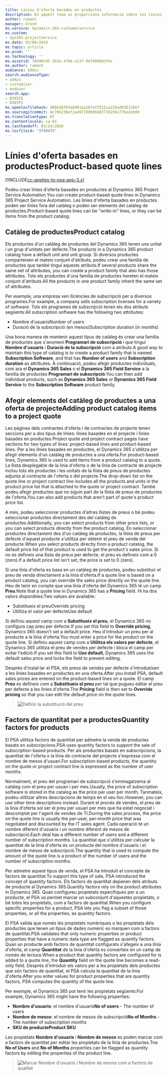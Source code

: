 ```yaml
---
title: Línies d'oferta basades en productes
description: En aquest tema es proporciona informació sobre les línies d'oferta basades en productes.
author: rumant
manager: kfend
ms.service: dynamics-365-customerservice
ms.custom:
- dyn365-projectservice
ms.date: 03/06/2019
ms.topic: article
ms.prod: ''
ms.technology: ''
ms.assetid: 76b90c95-1b3a-4704-a13f-9d7099b83f4c
ms.author: rumant
audience: Admin
search.audienceType:
- admin
- customizer
- enduser
search.app:
- D365CE
- D365PS
ms.openlocfilehash: d8bb36fbfe8d01aa26faf5515ca218ad836126b7
ms.sourcegitcommit: 8c786230ef2a497280885b827162561776e2eb00
ms.translationtype: HT
ms.contentlocale: ca-ES
ms.lasthandoff: 03/24/2020
ms.locfileid: "3749475"
---
```

# <a name="product-based-quote-lines"></a><span data-ttu-id="5ca86-103">Línies d'oferta basades en productes</span><span class="sxs-lookup"><span data-stu-id="5ca86-103">Product-based quote lines</span></span>

[!INCLUDE[cc-applies-to-psa-app-3.x](../includes/cc-applies-to-psa-app-3x.md)]


<span data-ttu-id="5ca86-104">Podeu crear línies d'oferta basades en productes al Dynamics 365 Project Service Automation.</span><span class="sxs-lookup"><span data-stu-id="5ca86-104">You can create product-based quote lines in Dynamics 365 Project Service Automation.</span></span> <span data-ttu-id="5ca86-105">Les línies d'oferta basades en productes poden ser línies fora del catàleg o poden ser elements del catàleg de productes.</span><span class="sxs-lookup"><span data-stu-id="5ca86-105">Product-based quote lines can be "write-in" lines, or they can be items from the product catalog.</span></span>

## <a name="product-catalog"></a><span data-ttu-id="5ca86-106">Catàleg de productes</span><span class="sxs-lookup"><span data-stu-id="5ca86-106">Product catalog</span></span>

<span data-ttu-id="5ca86-107">Els productes d'un catàleg de productes del Dynamics 365 tenen una unitat i un grup d'unitats per defecte.</span><span class="sxs-lookup"><span data-stu-id="5ca86-107">The products in a Dynamics 365 product catalog have a default unit and unit group.</span></span> <span data-ttu-id="5ca86-108">Si diversos productes comparteixen el mateix conjunt d'atributs, podeu crear una família de productes que també tingui aquests atributs.</span><span class="sxs-lookup"><span data-stu-id="5ca86-108">If several products share the same set of attributes, you can create a product family that also has those attributes.</span></span> <span data-ttu-id="5ca86-109">Tots els productes d'una família de productes hereten el mateix conjunt d'atributs.</span><span class="sxs-lookup"><span data-stu-id="5ca86-109">All the products in one product family inherit the same set of attributes.</span></span>

<span data-ttu-id="5ca86-110">Per exemple, una empresa ven llicències de subscripció per a diversos programes.</span><span class="sxs-lookup"><span data-stu-id="5ca86-110">For example, a company sells subscription licenses for a variety of software.</span></span> <span data-ttu-id="5ca86-111">Tots els programes de subscripció tenen els dos atributs següents:</span><span class="sxs-lookup"><span data-stu-id="5ca86-111">All subscription software has the following two attributes:</span></span>

- <span data-ttu-id="5ca86-112">Nombre d'usuaris</span><span class="sxs-lookup"><span data-stu-id="5ca86-112">Number of users</span></span> 
- <span data-ttu-id="5ca86-113">Duració de la subscripció (en mesos)</span><span class="sxs-lookup"><span data-stu-id="5ca86-113">Subscription duration (in months)</span></span>

<span data-ttu-id="5ca86-114">Una bona manera de mantenir aquest tipus de catàleg és crear una família de productes que s'anomeni **Programari de subscripció** i que tingui **Nombre d'usuaris** i **Duració de la subscripció** com a atributs.</span><span class="sxs-lookup"><span data-stu-id="5ca86-114">A good way to maintain this type of catalog is to create a product family that is named **Subscription Software**, and that has **Number of users** and **Subscription duration** as attributes.</span></span> <span data-ttu-id="5ca86-115">A continuació, podeu afegir productes individuals, com ara el **Dynamics 365 Sales** o el **Dynamics 365 Field Service** a la família de productes **Programari de subscripció**.</span><span class="sxs-lookup"><span data-stu-id="5ca86-115">You can then add individual products, such as **Dynamics 365 Sales** or **Dynamics 365 Field Service** to the **Subscription Software** product family.</span></span>

## <a name="adding-product-catalog-items-to-a-project-quote"></a><span data-ttu-id="5ca86-116">Afegir elements del catàleg de productes a una oferta de projecte</span><span class="sxs-lookup"><span data-stu-id="5ca86-116">Adding product catalog items to a project quote</span></span>

<span data-ttu-id="5ca86-117">Les pàgines dels contractes d'oferta i de contractes de projecte tenen seccions per a dos tipus de línies: línies basades en el projecte i línies basades en productes.</span><span class="sxs-lookup"><span data-stu-id="5ca86-117">Project quote and project contract pages have sections for two types of lines: project-based lines and product-based lines.</span></span> <span data-ttu-id="5ca86-118">Per a les línies basades en productes, el Dynamics 365 s'utilitza per afegir elements d'un catàleg de productes a una oferta.</span><span class="sxs-lookup"><span data-stu-id="5ca86-118">For product-based lines, Dynamics 365 is used to add items from a product catalog to a quote.</span></span> <span data-ttu-id="5ca86-119">La llista desplegable de la línia d'oferta o de la línia de contracte de projecte inclou tots els productes i les unitats de la llista de preus de productes adjunta al contracte de l'oferta o del projecte.</span><span class="sxs-lookup"><span data-stu-id="5ca86-119">The drop-down list on the quote line or project contract line includes all the products and units in the product price list that is attached to the quote or project contract.</span></span> <span data-ttu-id="5ca86-120">També podeu afegir productes que no siguin part de la llista de preus de productes de l'oferta.</span><span class="sxs-lookup"><span data-stu-id="5ca86-120">You can also add products that aren't part of quote's product price list.</span></span>

<span data-ttu-id="5ca86-121">A més, podeu seleccionar productes d'altres llistes de preus o bé podeu seleccionar productes directament des del catàleg de productes.</span><span class="sxs-lookup"><span data-stu-id="5ca86-121">Additionally, you can select products from other price lists, or you can select products directly from the product catalog.</span></span> <span data-ttu-id="5ca86-122">En seleccionar productes directament des d'un catàleg de productes, la llista de preus per defecte d'aquest producte s'utilitza per obtenir el preu de venda del producte.</span><span class="sxs-lookup"><span data-stu-id="5ca86-122">When you select products directly from a product catalog, the default price list of that product is used to get the product's sales price.</span></span> <span data-ttu-id="5ca86-123">Si no es defineix una llista de preus per defecte, el preu es defineix com a 0 (zero).</span><span class="sxs-lookup"><span data-stu-id="5ca86-123">If a default price list isn't set, the price is set to 0 (zero).</span></span>

<span data-ttu-id="5ca86-124">Si una línia d'oferta es basa en un catàleg de productes, podeu substituir el preu de venda directament a la línia d'oferta.</span><span class="sxs-lookup"><span data-stu-id="5ca86-124">If a quote line is based on a product catalog, you can override the sales price directly on the quote line.</span></span> <span data-ttu-id="5ca86-125">Heu de tenir en compte que una línia d'oferta del Dynamics 365 té un camp **Preu**.</span><span class="sxs-lookup"><span data-stu-id="5ca86-125">Note that a quote line in Dynamics 365 has a **Pricing** field.</span></span> <span data-ttu-id="5ca86-126">Hi ha dos valors disponibles:</span><span class="sxs-lookup"><span data-stu-id="5ca86-126">Two values are available:</span></span>

- <span data-ttu-id="5ca86-127">Substitueix el preu</span><span class="sxs-lookup"><span data-stu-id="5ca86-127">Override pricing</span></span>  
- <span data-ttu-id="5ca86-128">Utilitza el valor per defecte</span><span class="sxs-lookup"><span data-stu-id="5ca86-128">Use default</span></span>

<span data-ttu-id="5ca86-129">Si definiu aquest camp com a **Substitueix el preu**, el Dynamics 365 no configura cap preu per defecte.</span><span class="sxs-lookup"><span data-stu-id="5ca86-129">If you set this field to **Override pricing**, Dynamics 365 doesn't set a default price.</span></span> <span data-ttu-id="5ca86-130">Heu d'introduir un preu per al producte a la línia d'oferta.</span><span class="sxs-lookup"><span data-stu-id="5ca86-130">You must enter a price for the product on the quote line.</span></span> <span data-ttu-id="5ca86-131">Si definiu aquest camp com a **Utilitza els valors per defecte**, el Dynamics 365 utilitza el preu de vendes per defecte i bloca el camp per evitar l'edició.</span><span class="sxs-lookup"><span data-stu-id="5ca86-131">If you set this field to **Use default**, Dynamics 365 uses the default sales price and locks the field to prevent editing.</span></span>

<span data-ttu-id="5ca86-132">Després d'instal·lar el PSA, els preus de vendes per defecte s'introdueixen a les línies basades en productes en una oferta.</span><span class="sxs-lookup"><span data-stu-id="5ca86-132">After you install PSA, default sales prices are entered on the product-based lines on a quote.</span></span> <span data-ttu-id="5ca86-133">El camp **Preu** es defineix com a **Substitueix el preu** per tal que pugueu editar el preu per defecte a les línies d'oferta.</span><span class="sxs-lookup"><span data-stu-id="5ca86-133">The **Pricing** field is then set to **Override pricing** so that you can edit the default price on the quote lines.</span></span>

> ![Definir la substitució del preu](media/basic-guide-10.png)
 
## <a name="quantity-factors-for-products"></a><span data-ttu-id="5ca86-135">Factors de quantitat per a productes</span><span class="sxs-lookup"><span data-stu-id="5ca86-135">Quantity factors for products</span></span>

<span data-ttu-id="5ca86-136">El PSA utilitza factors de quantitat per admetre la venda de productes basats en subscripcions.</span><span class="sxs-lookup"><span data-stu-id="5ca86-136">PSA uses quantity factors to support the sale of subscription-based products.</span></span> <span data-ttu-id="5ca86-137">Per als productes basats en subscripcions, la quantitat de l'oferta o la línia de contracte del projecte s'expressa com el nombre de mesos d'usuari.</span><span class="sxs-lookup"><span data-stu-id="5ca86-137">For subscription-based products, the quantity on the quote or project contract line is expressed as the number of user months.</span></span>

<span data-ttu-id="5ca86-138">Normalment, el preu del programari de subscripció s'emmagatzema al catàleg com el preu per usuari i per mes.</span><span class="sxs-lookup"><span data-stu-id="5ca86-138">Usually, the price of subscription software is stored in the catalog as the price per user per month.</span></span> <span data-ttu-id="5ca86-139">Tanmateix, podeu utilitzar altres descripcions de temps en el seu lloc.</span><span class="sxs-lookup"><span data-stu-id="5ca86-139">However, you can use other time descriptions instead.</span></span> <span data-ttu-id="5ca86-140">Durant el procés de vendes, el preu de la línia d'oferta sol ser el preu per usuari per mes que ha estat negociat i descomptat per l'agent de vendes de TI.</span><span class="sxs-lookup"><span data-stu-id="5ca86-140">During the sales process, the price on the quote line is usually the per-user, per-month price that was negotiated and discounted by the IT sales agent.</span></span> <span data-ttu-id="5ca86-141">Cada operació té un nombre diferent d'usuaris i un nombre diferent de mesos de subscripció.</span><span class="sxs-lookup"><span data-stu-id="5ca86-141">Each deal has a different number of users and a different number of subscription months.</span></span> <span data-ttu-id="5ca86-142">La quantitat que s'utilitza per calcular la quantitat de la línia d'oferta és un producte del nombre d'usuaris i el nombre de mesos de subscripció.</span><span class="sxs-lookup"><span data-stu-id="5ca86-142">The quantity that is used to compute the amount of the quote line is a product of the number of users and the number of subscription months.</span></span>

<span data-ttu-id="5ca86-143">Per admetre aquest tipus de venda, el PSA ha introduït el concepte de factors de quantitat.</span><span class="sxs-lookup"><span data-stu-id="5ca86-143">To support this type of sale, PSA introduced the concept of quantity factors.</span></span> <span data-ttu-id="5ca86-144">Els factors de quantitat depenen dels atributs de producte al Dynamics 365.</span><span class="sxs-lookup"><span data-stu-id="5ca86-144">Quantity factors rely on the product attributes in Dynamics 365.</span></span> <span data-ttu-id="5ca86-145">Quan configureu propietats específiques per a un producte, el PSA us permet marcar un subconjunt d'aquestes propietats, o bé totes les propietats, com a factors de quantitat.</span><span class="sxs-lookup"><span data-stu-id="5ca86-145">When you configure specific properties for a product, PSA lets you flag a subset of those properties, or all the properties, as quantity factors.</span></span>

<span data-ttu-id="5ca86-146">El PSA valida que només les propietats numèriques o les propietats dels productes que tenen un tipus de dades numèric es marquen com a factors de quantitat.</span><span class="sxs-lookup"><span data-stu-id="5ca86-146">PSA validates that only numeric properties or product properties that have a numeric data type are flagged as quantity factors.</span></span> <span data-ttu-id="5ca86-147">Quan un producte amb factors de quantitat configurats s'afegeix a una línia d'oferta, el camp **Quantitat** de la línia d'oferta es converteix en un camp de només de lectura.</span><span class="sxs-lookup"><span data-stu-id="5ca86-147">When a product that quantity factors are configured for is added to a quote line, the **Quantity** field on the quote line becomes a read-only field.</span></span> <span data-ttu-id="5ca86-148">Després d'introduir els valors per a les propietats dels productes que són factors de quantitat, el PSA calcula la quantitat de la línia d'oferta.</span><span class="sxs-lookup"><span data-stu-id="5ca86-148">After you enter values for product properties that are quantity factors, PSA computes the quantity of the quote line.</span></span>

<span data-ttu-id="5ca86-149">Per exemple, el Dynamics 365 pot tenir les propietats següents:</span><span class="sxs-lookup"><span data-stu-id="5ca86-149">For example, Dynamics 365 might have the following properties:</span></span> 

- <span data-ttu-id="5ca86-150">**Nombre d'usuaris**: el nombre d'usuaris</span><span class="sxs-lookup"><span data-stu-id="5ca86-150">**No of users** - The number of users</span></span> 
- <span data-ttu-id="5ca86-151">**Nombre de mesos**: el nombre de mesos de subscripció</span><span class="sxs-lookup"><span data-stu-id="5ca86-151">**No of Months** - The number of subscription months</span></span>
- <span data-ttu-id="5ca86-152">**SKU de producte**</span><span class="sxs-lookup"><span data-stu-id="5ca86-152">**Product SKU**</span></span> 

<span data-ttu-id="5ca86-153">Les propietats **Nombre d'usuaris** i **Nombre de mesos** es poden marcar com a factors de quantitat per editar les propietats de la línia de productes.</span><span class="sxs-lookup"><span data-stu-id="5ca86-153">Tne **No of Users** and **No of Months** properties can be flagged as quantity factors by editing the properties of the product line.</span></span> 

> ![Marcar Nombre d'usuaris i Nombre de mesos com a factors de qualitat](media/basic-guide-11.png)
 
